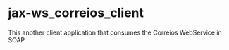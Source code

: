 # jax-ws_correios_client
This another client application that consumes the Correios WebService in SOAP
